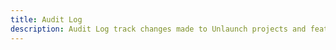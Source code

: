 ```yaml
---
title: Audit Log
description: Audit Log track changes made to Unlaunch projects and feature flags by all users.
---
```

